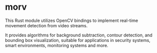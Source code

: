 # morv

This Rust module utilizes OpenCV bindings to implement real-time movement detection from video streams. 

It provides algorithms for background subtraction, contour detection, and bounding box visualization, suitable for applications in security systems, smart environments, monitoring systems and more.

